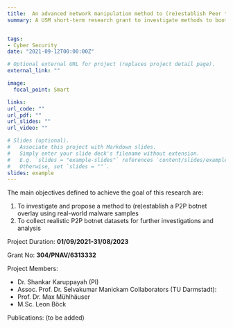 ```yaml
---
title:  An advanced network manipulation method to (re)establish Peer to Peer botnet overlays within isolated Internet emulation testbeds
summary: A USM short-term research grant to investigate methods to bootstrap real-life P2P botnets in an isolated testbed for further analysis. 


tags:
- Cyber Security
date: "2021-09-12T00:00:00Z"

# Optional external URL for project (replaces project detail page).
external_link: ""

image:
  focal_point: Smart

links:
url_code: ""
url_pdf: ""
url_slides: ""
url_video: ""

# Slides (optional).
#   Associate this project with Markdown slides.
#   Simply enter your slide deck's filename without extension.
#   E.g. `slides = "example-slides"` references `content/slides/example-slides.md`.
#   Otherwise, set `slides = ""`.
slides: example
---
```


The main objectives defined to achieve the goal of this research are:
1. To investigate and propose a method to (re)establish a P2P botnet overlay using real-world malware samples
2. To collect realistic P2P botnet datasets for further investigations and analysis
 
Project Duration: **01/09/2021-31/08/2023**
 
Grant No: **304/PNAV/6313332**
 
 Project Members:
 - Dr. Shankar Karuppayah (PI)
 - Assoc. Prof. Dr. Selvakumar Manickam
 Collaborators (TU Darmstadt):
 - Prof. Dr. Max Mühlhäuser
 - M.Sc. Leon Böck


Publications:
(to be added)

